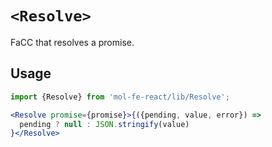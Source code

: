# `<Resolve>`

FaCC that resolves a promise.

## Usage

```jsx
import {Resolve} from 'mol-fe-react/lib/Resolve';

<Resolve promise={promise}>{({pending, value, error}) =>
  pending ? null : JSON.stringify(value)
}</Resolve>
```

